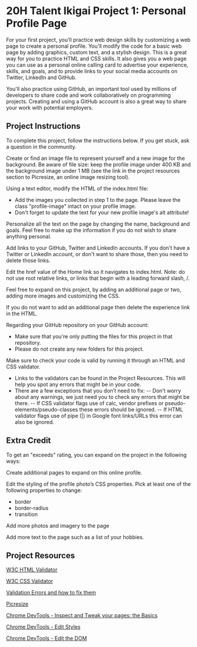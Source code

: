 # 20H Talent Ikigai Project 1: Personal Profile Page

For your first project, you’ll practice web design skills by customizing a web page to create a personal profile. You'll modify the code for a basic web page by adding graphics, custom text, and a stylish design. This is a great way for you to practice HTML and CSS skills. It also gives you a web page you can use as a personal online calling card to advertise your experience, skills, and goals, and to provide links to your social media accounts on Twitter, LinkedIn and GitHub.

You'll also practice using GitHub, an important tool used by millions of developers to share code and work collaboratively on programming projects. Creating and using a GitHub account is also a great way to share your work with potential employers.

## Project Instructions

To complete this project, follow the instructions below. If you get stuck, ask a question in the community.

Create or find an image file to represent yourself and a new image for the background. Be aware of file size: keep the profile image under 400 KB and the background image under 1 MB (see the link in the project resources section to Picresize, an online image resizing tool).

Using a text editor, modify the HTML of the index.html file:
- Add the images you collected in step 1 to the page. Please leave the class "profile-image" intact on your profile image.
- Don't forget to update the text for your new profile image's alt attribute!

Personalize all the text on the page by changing the name, background and goals. Feel free to make up the information if you do not wish to share anything personal.

Add links to your GitHub, Twitter and LinkedIn accounts. If you don't have a Twitter or LinkedIn account, or don't want to share those, then you need to delete those links.

Edit the href value of the Home link so it navigates to index.html. Note: do not use root relative links, or links that begin with a leading forward slash, /.

Feel free to expand on this project, by adding an additional page or two, adding more images and customizing the CSS.

If you do not want to add an additional page then delete the experience link in the HTML.

Regarding your GitHub repository on your GitHub account:
- Make sure that you're only putting the files for this project in that repository.
- Please do not create any new folders for this project.

Make sure to check your code is valid by running it through an HTML and CSS validator.
- Links to the validators can be found in the Project Resources. This will help you spot any errors that might be in your code.
- There are a few exceptions that you don’t need to fix:
-- Don’t worry about any warnings, we just need you to check any errors that might be there.
-- If CSS validator flags use of calc, vendor prefixes or pseudo-elements/pseudo-classes these errors should be ignored.
-- If HTML validator flags use of pipe (|) in Google font links/URLs this error can also be ignored.

## Extra Credit

To get an "exceeds" rating, you can expand on the project in the following ways:

Create additional pages to expand on this online profile.

Edit the styling of the profile photo’s CSS properties. Pick at least one of the following properties to change:
- border
- border-radius
- transition

Add more photos and imagery to the page

Add more text to the page such as a list of your hobbies.

## Project Resources

[W3C HTML Validator](https://validator.w3.org/#validate_by_input)

[W3C CSS Validator](https://jigsaw.w3.org/css-validator/#validate_by_input)

[Validation Errors and how to fix them](http://line25.com/articles/10-common-validation-errors-and-how-to-fix-them)

[Picresize](http://picresize.com/)

[Chrome DevTools - Inspect and Tweak your pages: the Basics](https://developers.google.com/web/tools/chrome-devtools/iterate/inspect-styles/basics?hl=en)

[Chrome DevTools - Edit Styles](https://developers.google.com/web/tools/chrome-devtools/iterate/inspect-styles/edit-styles)

[Chrome DevTools - Edit the DOM](https://developers.google.com/web/tools/chrome-devtools/iterate/inspect-styles/edit-dom)